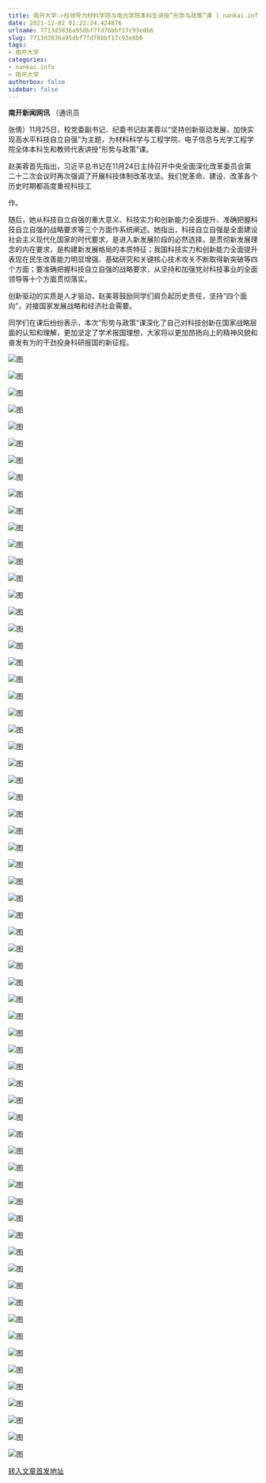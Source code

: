```yaml
---
title: 南开大学->校领导为材料学院与电光学院本科生讲授“形势与政策”课 | nankai.info
date: 2021-12-02 01:22:24.424876
urlname: 7713d3836a95dbf7fd76bbf17c93e8b6
slug: 7713d3836a95dbf7fd76bbf17c93e8b6
tags: 
- 南开大学
categories:
- nankai.info
- 南开大学
authorbox: false
sidebar: false
---
```

**南开新闻网讯** （通讯员

张倩）11月25日，校党委副书记、纪委书记赵美蓉以“坚持创新驱动发展，加快实现高水平科技自立自强”为主题，为材料科学与工程学院、电子信息与光学工程学院全体本科生和教师代表讲授“形势与政策”课。

赵美蓉首先指出，习近平总书记在11月24日主持召开中央全面深化改革委员会第二十二次会议时再次强调了开展科技体制改革攻坚。我们党革命、建设、改革各个历史时期都高度重视科技工
<!--more-->
作。

随后，她从科技自立自强的重大意义、科技实力和创新能力全面提升、准确把握科技自立自强的战略要求等三个方面作系统阐述。她指出，科技自立自强是全面建设社会主义现代化国家的时代要求，是进入新发展阶段的必然选择，是贯彻新发展理念的内在要求，是构建新发展格局的本质特征；我国科技实力和创新能力全面提升表现在民生改善能力明显增强、基础研究和关键核心技术攻关不断取得新突破等四个方面；要准确把握科技自立自强的战略要求，从坚持和加强党对科技事业的全面领导等十个方面贯彻落实。

创新驱动的实质是人才驱动，赵美蓉鼓励同学们肩负起历史责任，坚持“四个面向”，对接国家发展战略和经济社会需要。

同学们在课后纷纷表示，本次“形势与政策”课深化了自己对科技创新在国家战略层面的认知和理解，更加坚定了学术报国理想，大家将以更加昂扬向上的精神风貌和奋发有为的干劲投身科研报国的新征程。

![图](http://news.nankai.edu.cn/ywsd/system/2021/11/26/g)

![图](http://news.nankai.edu.cn/ywsd/system/2021/11/26/p)

![图](http://news.nankai.edu.cn/ywsd/system/2021/11/26/j)

![图](http://news.nankai.edu.cn/ywsd/system/2021/11/26/)

![图](http://news.nankai.edu.cn/ywsd/system/2021/11/26/0)

![图](http://news.nankai.edu.cn/ywsd/system/2021/11/26/8)

![图](http://news.nankai.edu.cn/ywsd/system/2021/11/26/c)

![图](http://news.nankai.edu.cn/ywsd/system/2021/11/26/5)

![图](http://news.nankai.edu.cn/ywsd/system/2021/11/26/c)

![图](http://news.nankai.edu.cn/ywsd/system/2021/11/26/3)

![图](http://news.nankai.edu.cn/ywsd/system/2021/11/26/b)

![图](http://news.nankai.edu.cn/ywsd/system/2021/11/26/b)

![图](http://news.nankai.edu.cn/ywsd/system/2021/11/26/_)

![图](http://news.nankai.edu.cn/ywsd/system/2021/11/26/8)

![图](http://news.nankai.edu.cn/ywsd/system/2021/11/26/5)

![图](http://news.nankai.edu.cn/ywsd/system/2021/11/26/1)

![图](http://news.nankai.edu.cn/ywsd/system/2021/11/26/3)

![图](http://news.nankai.edu.cn/ywsd/system/2021/11/26/4)

![图](http://news.nankai.edu.cn/ywsd/system/2021/11/26/0)

![图](http://news.nankai.edu.cn/ywsd/system/2021/11/26/0)

![图](http://news.nankai.edu.cn/ywsd/system/2021/11/26/0)

![图](http://news.nankai.edu.cn/ywsd/system/2021/11/26/3)

![图](http://news.nankai.edu.cn/ywsd/system/2021/11/26/0)

![图](http://news.nankai.edu.cn/ywsd/system/2021/11/26/0)

![图](http://news.nankai.edu.cn/)

![图](http://news.nankai.edu.cn/ywsd/system/2021/11/26/1)

![图](http://news.nankai.edu.cn/ywsd/system/2021/11/26/3)

![图](http://news.nankai.edu.cn/ywsd/system/2021/11/26/4)

![图](http://news.nankai.edu.cn/)

![图](http://news.nankai.edu.cn/ywsd/system/2021/11/26/0)

![图](http://news.nankai.edu.cn/ywsd/system/2021/11/26/0)

![图](http://news.nankai.edu.cn/ywsd/system/2021/11/26/0)

![图](http://news.nankai.edu.cn/)

![图](http://news.nankai.edu.cn/ywsd/system/2021/11/26/3)

![图](http://news.nankai.edu.cn/ywsd/system/2021/11/26/0)

![图](http://news.nankai.edu.cn/ywsd/system/2021/11/26/0)

![图](http://news.nankai.edu.cn/)

![图](http://news.nankai.edu.cn/ywsd/system/2021/11/26/c)

![图](http://news.nankai.edu.cn/ywsd/system/2021/11/26/i)

![图](http://news.nankai.edu.cn/ywsd/system/2021/11/26/p)

![图](http://news.nankai.edu.cn/)

![图](http://news.nankai.edu.cn/ywsd/system/2021/11/26/n)

![图](http://news.nankai.edu.cn/ywsd/system/2021/11/26/c)

![图](http://news.nankai.edu.cn/ywsd/system/2021/11/26/)

![图](http://news.nankai.edu.cn/ywsd/system/2021/11/26/u)

![图](http://news.nankai.edu.cn/ywsd/system/2021/11/26/d)

![图](http://news.nankai.edu.cn/ywsd/system/2021/11/26/e)

![图](http://news.nankai.edu.cn/ywsd/system/2021/11/26/)

![图](http://news.nankai.edu.cn/ywsd/system/2021/11/26/i)

![图](http://news.nankai.edu.cn/ywsd/system/2021/11/26/a)

![图](http://news.nankai.edu.cn/ywsd/system/2021/11/26/k)

![图](http://news.nankai.edu.cn/ywsd/system/2021/11/26/n)

![图](http://news.nankai.edu.cn/ywsd/system/2021/11/26/a)

![图](http://news.nankai.edu.cn/ywsd/system/2021/11/26/n)

![图](http://news.nankai.edu.cn/ywsd/system/2021/11/26/)

![图](http://news.nankai.edu.cn/ywsd/system/2021/11/26/s)

![图](http://news.nankai.edu.cn/ywsd/system/2021/11/26/w)

![图](http://news.nankai.edu.cn/ywsd/system/2021/11/26/e)

![图](http://news.nankai.edu.cn/ywsd/system/2021/11/26/n)

![图](http://news.nankai.edu.cn/)

![图](http://news.nankai.edu.cn/)

![图](http://news.nankai.edu.cn/ywsd/system/2021/11/26/:)

![图](http://news.nankai.edu.cn/ywsd/system/2021/11/26/p)

![图](http://news.nankai.edu.cn/ywsd/system/2021/11/26/t)

![图](http://news.nankai.edu.cn/ywsd/system/2021/11/26/t)

![图](http://news.nankai.edu.cn/ywsd/system/2021/11/26/h)

[转入文章首发地址](http://news.nankai.edu.cn/ywsd/system/2021/11/26/030049123.shtml)